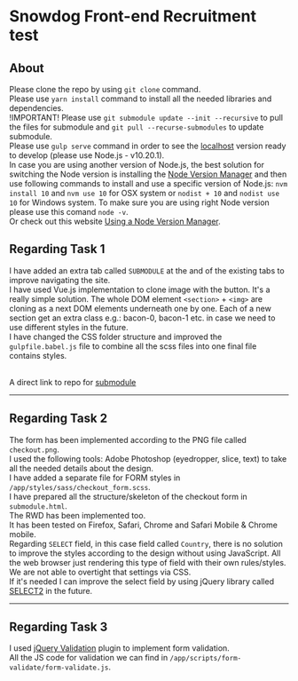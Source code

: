 # Snowdog Front-end Recruitment test

## About
Please clone the repo by using `git clone` command.<br />
Please use `yarn install` command to install all the needed libraries and dependencies.<br />
!IMPORTANT! Please use `git submodule update --init --recursive` to pull the files for submodule and `git pull --recurse-submodules` to update submodule.<br />
Please use `gulp serve` command in order to see the [localhost](http://localhost:3000) version ready to develop (please use Node.js - v10.20.1).<br />
In case you are using another version of Node.js, the best solution for switching the Node version is installing the [Node Version Manager](https://github.com/nvm-sh/nvm#installing-and-updating) and then use following commands to install and use a specific version of Node.js: `nvm install 10` and `nvm use 10` for OSX system or `nodist + 10` and `nodist use 10` for Windows system. To make sure you are using right Node version please use this comand `node -v`.<br />
Or check out this website [Using a Node Version Manager](http://npm.github.io/installation-setup-docs/installing/using-a-node-version-manager.html).

## Regarding Task 1
I have added an extra tab called `SUBMODULE` at the and of the existing tabs to improve navigating the site.<br />
I have used Vue.js implementation to clone image with the button. It's a really simple solution. The whole DOM element `<section>` + `<img>` are cloning as a next DOM elements underneath one by one. Each of a new section get an extra class e.g.: bacon-0, bacon-1 etc. in case we need to use different styles in the future.<br />
I have changed the CSS folder structure and improved the `gulpfile.babel.js` file to combine all the scss files into one final file contains styles.<br /><br />

A direct link to repo for [submodule](https://github.com/klasyk91/front-end-recruitment-test-submodule)<br />

---

## Regarding Task 2
The form has been implemented according to the PNG file called `checkout.png`.<br />
I used the following tools: Adobe Photoshop (eyedropper, slice, text) to take all the needed details about the design.<br />
I have added a separate file for FORM styles in `/app/styles/sass/checkout_form.scss`.<br />
I have prepared all the structure/skeleton of the checkout form in `submodule.html`.<br />
The RWD has been implemented too.<br />
It has been tested on Firefox, Safari, Chrome and Safari Mobile & Chrome mobile.<br />
Regarding `SELECT` field, in this case field called `Country`, there is no solution to improve the styles according to the design without using JavaScript. All the web browser just rendering this type of field with their own rules/styles. We are not able to overtight that settings via CSS.<br />
If it's needed I can improve the select field by using jQuery library called [SELECT2](https://select2.org/) in the future.<br />

---

## Regarding Task 3
I used [jQuery Validation](https://jqueryvalidation.org/) plugin to implement form validation.<br />
All the JS code for validation we can find in `/app/scripts/form-validate/form-validate.js`.
